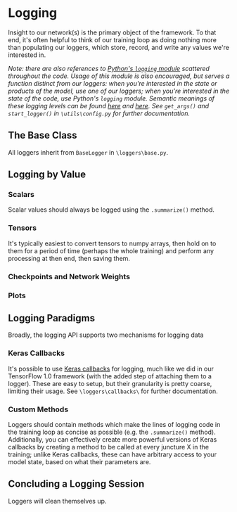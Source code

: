 # Logging
Insight to our network(s) is the primary object of the framework. To that end,
it's often helpful to think of our training loop as doing nothing more than
populating our loggers, which store, record, and write any values we're
interested in.

_Note: there are also references to
[Python's _`logging`_ module](docs.python.org/3/library/logging) scattered
throughout the code. Usage of this module is also encouraged, but serves a
function distinct from our loggers: when you're interested in the state or
products of the model, use one of our loggers; when you're interested in the
state of the code, use Python's `logging` module. Semantic meanings of these
logging levels can be found [here](stackoverflow.com/questions/2031163) and
[here](ibm.com/support/knowledgecenter/en/SSEP7J_10.2.2/com.ibm.swg.ba.cognos.ug_rtm_wb.10.2.2.doc/c_n30e74).
See `get_args()` and `start_logger()` in `\utils\config.py` for further
documentation._

## The Base Class
All loggers inherit from `BaseLogger` in `\loggers\base.py`.


## Logging by Value

### Scalars
Scalar values should always be logged using the `.summarize()` method.

### Tensors
It's typically easiest to convert tensors to numpy arrays, then hold on to
them for a period of time (perhaps the whole training) and perform any
processing at then end, then saving them.

### Checkpoints and Network Weights

### Plots


## Logging Paradigms
Broadly, the logging API supports two mechanisms for logging data

### Keras Callbacks
It's possible to use [Keras callbacks](https://www.tensorflow.org/api_docs/python/tf/keras/callbacks/Callback)
for logging, much like we did in our TensorFlow 1.0 framework (with the added
step of attaching them to a logger). These are easy to setup, but their
granularity is pretty coarse, limiting their usage. See `\loggers\callbacks\`
for further documentation.

### Custom Methods
Loggers should contain methods which make the lines of logging code in the
training loop as concise as possible (e.g. the `.summarize()` method).
Additionally, you can effectively create more powerful versions of Keras
callbacks by creating a method to be called at every juncture X in the
training; unlike Keras callbacks, these can have arbitrary access to your
model state, based on what their parameters are.


## Concluding a Logging Session

Loggers will clean themselves up.
